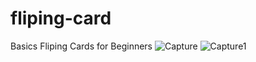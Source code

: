 # fliping-card
Basics Fliping Cards for Beginners
![Capture](https://github.com/Chandankrswain/fliping-card/assets/44640134/69dd34bd-42a9-4d2f-a98c-abb19a1d4ac8)
![Capture1](https://github.com/Chandankrswain/fliping-card/assets/44640134/1eb4ec35-01b0-4a77-91b1-fed314029ec9)
